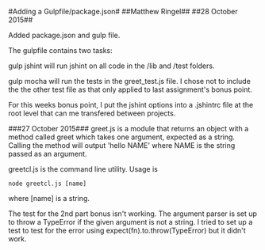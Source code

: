 #Adding a Gulpfile/package.json#
##Matthew Ringel##
##28 October 2015##

Added package.json and gulp file.

The gulpfile contains two tasks:

gulp jshint will run jshint on all code in the /lib and /test folders.

gulp mocha will run the tests in the greet_test.js file.  I chose not to include the the other test file as that only applied to last assignment's bonus point.

For this weeks bonus point, I put the jshint options into a .jshintrc file at the root level that can me transfered between projects.




###27 October 2015###
greet.js is a module that returns an object with a method called greet which takes one argument, expected as a string.  Calling the method will output 'hello NAME' where NAME is the string passed as an argument.

greetcl.js is the command line utility.  Usage is

```node greetcl.js [name]```

where [name] is a string.


The test for the 2nd part bonus isn't working.  The argument parser is set up to throw a TypeError if the given argument is not a string.  I tried to set up a test to test for the error using expect(fn).to.throw(TypeError)
but it didn't work.
